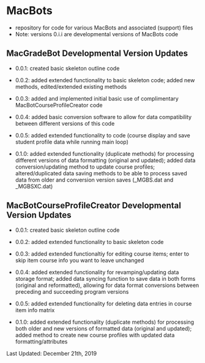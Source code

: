 # MacBots
- repository for code for various MacBots and associated (support) files
- Note: versions 0.i.i are developmental versions of MacBots code

## MacGradeBot Developmental Version Updates
- 0.0.1: created basic skeleton outline code
- 0.0.2: added extended functionality to basic skeleton code; added new methods, edited/extended existing methods
- 0.0.3: added and implemented initial basic use of complimentary MacBotCourseProfileCreator code
- 0.0.4: added basic conversion software to allow for data compatibility between different versions of this code
- 0.0.5: added extended functionality to code (course display and save student profile data while running main loop)

- 0.1.0: added extended functionality (duplicate methods) for processing different versions of data formatting (original and updated); added data conversion/updating method to update course profiles; altered/duplicated data saving methods to be able to process saved data from older and conversion version saves (\_MGBS.dat and \_MGBSXC.dat)

## MacBotCourseProfileCreator Developmental Version Updates
- 0.0.1: created basic skeleton outline code
- 0.0.2: added extended functionality to basic skeleton code
- 0.0.3: added extended functionaltiy for editing course items; enter to skip item course info you want to leave unchanged
- 0.0.4: added extended functionality for revamping/updating data storage format; added data syncing function to save data in both forms (original and reformatted), allowing for data format conversions between preceding and succeeding program versions
- 0.0.5: added extended functionality for deleting data entries in course item info matrix

- 0.1.0: added extended functionality (duplicate methods) for processing both older and new versions of formatted data (original and updated); added method to create new course profiles with updated data formatting/attributes

Last Updated: December 21th, 2019
